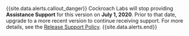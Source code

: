 {{site.data.alerts.callout_danger}}
Cockroach Labs will stop providing **Assistance Support** for this version on **July 1, 2020**. Prior to that date, upgrade to a more recent version to continue receiving support. For more details, see the [Release Support Policy](release-support-policy.html).
{{site.data.alerts.end}}
